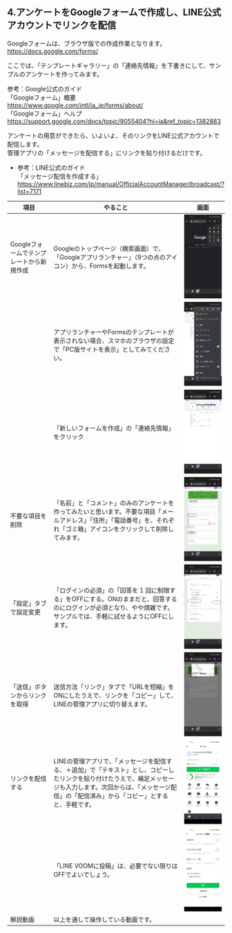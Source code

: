 ## 4.アンケートをGoogleフォームで作成し、LINE公式アカウントでリンクを配信
Googleフォームは、ブラウザ版での作成作業となります。  
https://docs.google.com/forms/  
  
ここでは、「テンプレートギャラリー」の「連絡先情報」を下書きにして、サンプルのアンケートを作ってみます。  
  
参考：Google公式のガイド  
「Googleフォーム」概要  
https://www.google.com/intl/ja_jp/forms/about/  
「Googleフォーム」ヘルプ  
https://support.google.com/docs/topic/9055404?hl=ja&ref_topic=1382883  
  
アンケートの用意ができたら、いよいよ、そのリンクをLINE公式アカウントで配信します。  
管理アプリの「メッセージを配信する」にリンクを貼り付けるだけです。  
- 参考：LINE公式のガイド  
「メッセージ配信を作成する」  
https://www.linebiz.com/jp/manual/OfficialAccountManager/broadcast/?list=7171  

|項目|やること|画面|
|---|---|---|
|Googleフォームでテンプレートから新規作成|Googleのトップページ（検索画面）で、「Googleアプリランチャー」（9つの点のアイコン）から、Formsを起動します。|<img src="images/4_images/4_01.jpg" alt="image">|
||アプリランチャーやFormsのテンプレートが表示されない場合、スマホのブラウザの設定で「PC版サイトを表示」としてみてください。|<img src="images/4_images/4_02.jpg" alt="image">|
||「新しいフォームを作成」の「連絡先情報」をクリック|<img src="images/4_images/4_03.jpg" alt="image">|
|不要な項目を削除|「名前」と「コメント」のみのアンケートを作ってみたいと思います。不要な項目「メールアドレス」「住所」「電話番号」を、それぞれ「ゴミ箱」アイコンをクリックして削除してみます。|<img src="images/4_images/4_04.jpg" alt="image">|
|「設定」タブで設定変更|「ログインの必須」の「回答を 1 回に制限する」をOFFにする。ONのままだと、回答するのにログインが必須となり、やや煩雑です。サンプルでは、手軽に試せるようにOFFにします。|<img src="images/4_images/4_05.jpg" alt="image">|
|「送信」ボタンからリンクを取得|送信方法「リンク」タブで「URLを短縮」をONにしたうえで、リンクを「コピー」して、LINEの管理アプリに切り替えます。|<img src="images/4_images/4_06.jpg" alt="image">|
|リンクを配信する|LINEの管理アプリで、「メッセージを配信する、＋追加」で「テキスト」とし、コピーしたリンクを貼り付けたうえで、補足メッセージも入力します。次回からは、「メッセージ配信」の「配信済み」から「コピー」とすると、手軽です。|<img src="images/4_images/4_07.jpg" alt="image">|
||「LINE VOOMに投稿」は、必要でない限りはOFFでよいでしょう。|<img src="images/4_images/4_08.jpg" alt="image">|
|解説動画|以上を通して操作している動画です。||